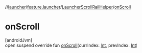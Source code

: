 //[launcher](../../../index.md)/[feature.launcher](../index.md)/[LauncherScrollRailHelper](index.md)/[onScroll](on-scroll.md)

# onScroll

[androidJvm]\
open suspend override fun [onScroll](on-scroll.md)(currIndex: [Int](https://kotlinlang.org/api/latest/jvm/stdlib/kotlin/-int/index.html), prevIndex: [Int](https://kotlinlang.org/api/latest/jvm/stdlib/kotlin/-int/index.html))
